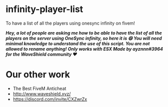 # infinity-player-list
To have a list of all the players using onesync infinity on fivem!

***Hey, a lot of people are asking me how to be able to have the list of all the players on the server using OneSync infinity, so here it is :smile:
You will need minimal knowledge to understand the use of this script.
You are not allowed to rename anything!
Only works with ESX
Made by ayznnn#3964 for the WaveShield community :heart:***

# Our other work
 - The Best FiveM Anticheat
 - http://www.waveshield.xyz/
 - https://discord.com/invite/CXZwrZx
